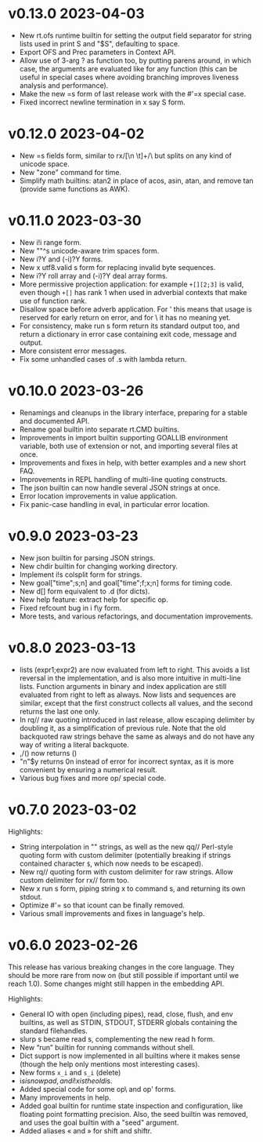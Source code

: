 # v0.13.0 2023-04-03

+ New rt.ofs runtime builtin for setting the output field separator for string
  lists used in print S and "$S", defaulting to space.
+ Export OFS and Prec parameters in Context API.
+ Allow use of 3-arg ? as function too, by putting parens around, in which
  case, the arguments are evaluated like for any function (this can be useful
  in special cases where avoiding branching improves liveness analysis and
  performance).
+ Make the new =s form of last release work with the #'=x special case.
+ Fixed incorrect newline termination in x say S form.

# v0.12.0 2023-04-02

+ New =s fields form, similar to rx/[\n \t]+/\ but splits on any kind of unicode
  space.
+ New "zone" command for time.
+ Simplify math builtins: atan2 in place of acos, asin, atan, and remove tan
  (provide same functions as AWK).

# v0.11.0 2023-03-30

+ New i!i range form.
+ New ""^s unicode-aware trim spaces form.
+ New i?Y and (-i)?Y forms.
+ New x utf8.valid s form for replacing invalid byte sequences.
+ New i?Y roll array and (-i)?Y deal array forms.
+ More permissive projection application: for example `+[][2;3]` is valid, even
  though `+[]` has rank 1 when used in adverbial contexts that make use of
  function rank.
+ Disallow space before adverb application. For ' this means that usage is
  reserved for early return on error, and for \ it has no meaning yet.
+ For consistency, make run s form return its standard output too, and return
  a dictionary in error case containing exit code, message and output.
+ More consistent error messages.
+ Fix some unhandled cases of .s with lambda return.

# v0.10.0 2023-03-26

+ Renamings and cleanups in the library interface, preparing for a stable
  and documented API.
+ Rename goal builtin into separate rt.CMD builtins.
+ Improvements in import builtin supporting GOALLIB environment variable,
  both use of extension or not, and importing several files at once.
+ Improvements and fixes in help, with better examples and a new short FAQ.
+ Improvements in REPL handling of multi-line quoting constructs.
+ The json builtin can now handle several JSON strings at once.
+ Error location improvements in value application.
+ Fix panic-case handling in eval, in particular error location.

# v0.9.0 2023-03-23

+ New json builtin for parsing JSON strings.
+ New chdir builtin for changing working directory.
+ Implement i!s colsplit form for strings.
+ New goal["time";s;n] and goal["time";f;x;n] forms for timing code.
+ New d[] form equivalent to .d (for dicts).
+ New help feature: extract help for specific op.
+ Fixed refcount bug in i f\y form.
+ More tests, and various refactorings, and documentation improvements.

# v0.8.0 2023-03-13

+ lists (expr1;expr2) are now evaluated from left to right. This avoids a list
  reversal in the implementation, and is also more intuitive in multi-line
  lists. Function arguments in binary and index application are still evaluated
  from right to left as always.  Now lists and sequences are similar, except
  that the first construct collects all values, and the second returns the last
  one only.
+ In rq// raw quoting introduced in last release, allow escaping delimiter by
  doubling it, as a simplification of previous rule. Note that the old
  backquoted raw strings behave the same as always and do not have any way of
  writing a literal backquote.
+ ,/() now returns ()
+ "n"$y returns 0n instead of error for incorrect syntax, as it is more
  convenient by ensuring a numerical result.
+ Various bug fixes and more op/ special code.

# v0.7.0 2023-03-02

Highlights:

+ String interpolation in "" strings, as well as the new qq// Perl-style
  quoting form with custom delimiter (potentially breaking if strings contained
  character `$`, which now needs to be escaped).
+ New rq// quoting form with custom delimiter for raw strings. Allow custom
  delimiter for rx// form too.
+ New x run s form, piping string x to command s, and returning its own stdout.
+ Optimize #'= so that icount can be finally removed.
+ Various small improvements and fixes in language's help.

# v0.6.0 2023-02-26

This release has various breaking changes in the core language.  They should be
more rare from now on (but still possible if important until we reach 1.0).
Some changes might still happen in the embedding API.

Highlights:

* General IO with open (including pipes), read, close, flush, and env builtins,
  as well as STDIN, STDOUT, STDERR globals containing the standard filehandles.
* slurp s became read s, complementing the new read h form.
* New “run” builtin for running commands without shell.
* Dict support is now implemented in all builtins where it makes sense (though
  the help only mentions most interesting cases).
* New forms `x_i` and `s_i` (delete)
* i$s is now pad, and i!x is the old i$s.
* Added special code for some op\ and op' forms.
* Many improvements in help.
* Added goal builtin for runtime state inspection and configuration, like
  floating point formatting precision. Also, the seed builtin was removed, and
  uses the goal builtin with a "seed" argument.
* Added aliases « and » for shift and shiftr.
